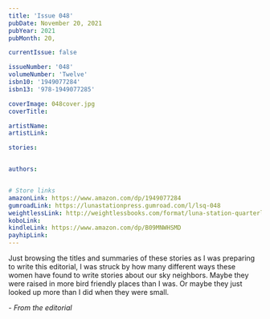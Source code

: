 ```yaml
---
title: 'Issue 048'
pubDate: November 20, 2021
pubYear: 2021
pubMonth: 20,

currentIssue: false

issueNumber: '048'
volumeNumber: 'Twelve'
isbn10: '1949077284'
isbn13: '978-1949077285'

coverImage: 048cover.jpg
coverTitle:

artistName:
artistLink:

stories: 


authors: 


# Store links
amazonLink: https://www.amazon.com/dp/1949077284
gumroadLink: https://lunastationpress.gumroad.com/l/lsq-048
weightlessLink: http://weightlessbooks.com/format/luna-station-quarterly-issue-48
koboLink:
kindleLink: https://www.amazon.com/dp/B09MNWHSMD
payhipLink: 
---
```

Just browsing the titles and summaries of these stories as I was preparing to write this editorial, I was struck by how many different ways these women have found to write stories about our sky neighbors. Maybe they were raised in more bird friendly places than I was. Or maybe they just looked up more than I did when they were small.

<em>- From the editorial</em>
        